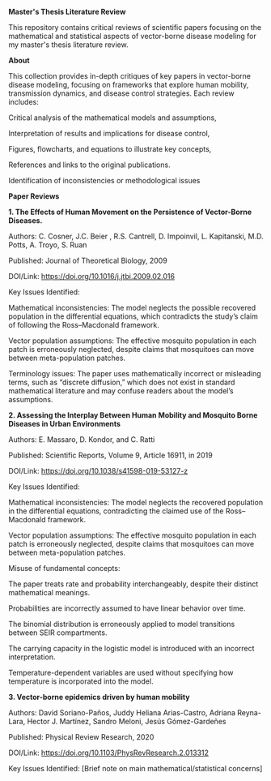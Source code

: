 **Master's Thesis Literature Review**

This repository contains critical reviews of scientific papers focusing on the mathematical and statistical aspects of vector-borne disease modeling for my master's thesis literature review.

**About**

This collection provides in-depth critiques of key papers in vector-borne disease modeling, focusing on frameworks that explore human mobility, transmission dynamics, and disease control strategies. Each review includes:

Critical analysis of the mathematical models and assumptions,

Interpretation of results and implications for disease control,

Figures, flowcharts, and equations to illustrate key concepts,

References and links to the original publications.

Identification of inconsistencies or methodological issues


**Paper Reviews**

**1. The Effects of Human Movement on the Persistence of Vector-Borne Diseases.**

Authors: C. Cosner, J.C. Beier , R.S. Cantrell, D. Impoinvil, L. Kapitanski, M.D. Potts, A. Troyo, S. Ruan

Published: Journal of Theoretical Biology, 2009

DOI/Link: <https://doi.org/10.1016/j.jtbi.2009.02.016>

Key Issues Identified: 

Mathematical inconsistencies: The model neglects the possible recovered population in the differential equations, which contradicts the study’s claim of following the Ross–Macdonald framework.

Vector population assumptions: The effective mosquito population in each patch is erroneously neglected, despite claims that mosquitoes can move between meta-population patches.

Terminology issues: The paper uses mathematically incorrect or misleading terms, such as “discrete diffusion,” which does not exist in standard mathematical literature and may confuse readers about the model’s assumptions.


**2. Assessing the Interplay Between Human Mobility and Mosquito Borne Diseases in Urban Environments**

Authors: E. Massaro, D. Kondor, and C. Ratti

Published: Scientific Reports, Volume 9, Article 16911, in 2019

DOI/Link: <https://doi.org/10.1038/s41598-019-53127-z>

Key Issues Identified:

Mathematical inconsistencies: The model neglects the recovered population in the differential equations, contradicting the claimed use of the Ross–Macdonald framework.

Vector population assumptions: The effective mosquito population in each patch is erroneously neglected, despite claims that mosquitoes can move between meta-population patches.

Misuse of fundamental concepts:

The paper treats rate and probability interchangeably, despite their distinct mathematical meanings.

Probabilities are incorrectly assumed to have linear behavior over time.

The binomial distribution is erroneously applied to model transitions between SEIR compartments.

The carrying capacity in the logistic model is introduced with an incorrect interpretation.

Temperature-dependent variables are used without specifying how temperature is incorporated into the model.


**3. Vector-borne epidemics driven by human mobility**

Authors: David Soriano-Paños, Juddy Heliana Arias-Castro, Adriana Reyna-Lara, Hector J. Martínez, Sandro Meloni, Jesús Gómez-Gardeñes

Published: Physical Review Research, 2020

DOI/Link: <https://doi.org/10.1103/PhysRevResearch.2.013312>

Key Issues Identified: [Brief note on main mathematical/statistical concerns]





